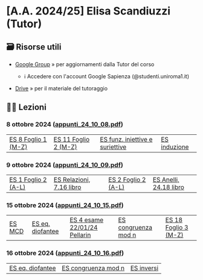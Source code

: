 # [A.A. 2024/25] Elisa Scandiuzzi (Tutor)

## 🗃 Risorse utili

- [Google Group](https://groups.google.com/a/studenti.uniroma1.it/g/tutorato-algebra) » per aggiornamenti dalla Tutor del corso

  - ℹ️ Accedere con l'account Google Sapienza (@studenti.uniroma1.it)

- [Drive](https://drive.google.com/drive/folders/1PDDv9tr4jtXcp68FIcTE0s9bMLHn_Ok-?usp=sharing) » per il materiale del tutoraggio

## 👩‍🏫 Lezioni

### 8 ottobre 2024 ([appunti_24_10_08.pdf](https://drive.google.com/file/d/1rKMr5lQv76uaqbygLX0wX8YwXBTdYP5t/view?usp=drive_link))

|   |   |   |   |
|---|---|---|---|
| [ES 8 Foglio 1 (M-Z)](https://github.com/sapienzastudentsnetwork/algebra/discussions/474) | [ES 11 Foglio 2 (M-Z)](https://github.com/sapienzastudentsnetwork/algebra/discussions/496) | [ES funz. iniettive e suriettive](https://github.com/sapienzastudentsnetwork/algebra/discussions/497) | [ES induzione](https://github.com/sapienzastudentsnetwork/algebra/discussions/498) |

### 9 ottobre 2024 ([appunti_24_10_09.pdf](https://drive.google.com/file/d/1tqiXXi2WFl-N2J1HJcQ47xS_EOnubLaC/view?usp=drive_link))

|   |   |   |   |
|---|---|---|---|
| [ES 1 Foglio 2 (A-L)](https://github.com/sapienzastudentsnetwork/algebra/discussions/480) | [ES Relazioni, 7.16 libro](https://github.com/sapienzastudentsnetwork/algebra/discussions/505) | [ES 2 Foglio 2 (A-L)](https://github.com/sapienzastudentsnetwork/algebra/discussions/481) | [ES Anelli, 24.18 libro](https://github.com/sapienzastudentsnetwork/algebra/discussions/506) |

### 15 ottobre 2024 ([appunti_24_10_15.pdf](https://drive.google.com/file/d/1vXr7x2pImuO8ojMXd2dh6cKUcj4e1hBZ/view?usp=drive_link))

|   |   |   |   |   |
|---|---|---|---|---|
| [ES MCD](https://github.com/sapienzastudentsnetwork/algebra/discussions/526) | [ES eq. diofantee](https://github.com/sapienzastudentsnetwork/algebra/discussions/527) | [ES 4 esame 22/01/24 Pellarin](https://github.com/sapienzastudentsnetwork/algebra/discussions/445) | [ES congruenza mod n](https://github.com/sapienzastudentsnetwork/algebra/discussions/528) | [ES 18 Foglio 3 (M-Z)](https://github.com/sapienzastudentsnetwork/algebra/discussions/516)

### 16 ottobre 2024 ([appunti_24_10_16.pdf](https://drive.google.com/file/d/1wmjlnk-vp7-oEuBwF3pLh_vpjs9jsJti/view?usp=drive_link))

|   |   |   |
|---|---|---|
| [ES eq. diofantee](https://github.com/sapienzastudentsnetwork/algebra/discussions/529) | [ES congruenza mod n](https://github.com/sapienzastudentsnetwork/algebra/discussions/530) | [ES inversi](https://github.com/sapienzastudentsnetwork/algebra/discussions/531)
